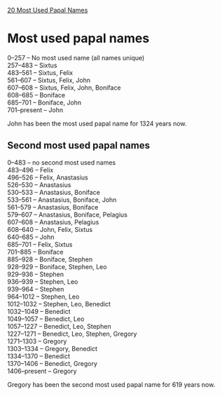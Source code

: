 [20 Most Used Papal Names](https://github.com/user-attachments/assets/21ed9332-7b8b-4b0f-afa8-d658383d3b88)

# Most used papal names    
  
0–257 – No most used name (all names unique)    
257–483 – Sixtus    
483–561 – Sixtus, Felix  
561–607 – Sixtus, Felix, John  
607–608 – Sixtus, Felix, John, Boniface  
608–685 – Boniface  
685–701 – Boniface, John  
701–present – John  
  
John has been the most used papal name for 1324 years now.  
  
## Second most used papal names  
  
0–483 – no second most used names  
483–496 – Felix  
496–526 – Felix, Anastasius  
526–530 – Anastasius  
530–533 – Anastasius, Boniface  
533–561 – Anastasius, Boniface, John  
561–579 – Anastasius, Boniface  
579–607 – Anastasius, Boniface, Pelagius  
607–608 – Anastasius, Pelagius  
608–640 – John, Felix, Sixtus  
640–685 – John  
685–701 – Felix, Sixtus  
701–885 – Boniface  
885–928 – Boniface, Stephen  
928–929 – Boniface, Stephen, Leo  
929–936 – Stephen  
936–939 – Stephen, Leo  
939–964 – Stephen  
964–1012 – Stephen, Leo  
1012–1032 – Stephen, Leo, Benedict  
1032–1049 – Benedict  
1049–1057 – Benedict, Leo  
1057–1227 – Benedict, Leo, Stephen  
1227–1271 – Benedict, Leo, Stephen, Gregory  
1271–1303 – Gregory  
1303–1334 – Gregory, Benedict  
1334–1370 – Benedict  
1370–1406 – Benedict, Gregory  
1406–present – Gregory  
  
Gregory has been the second most used papal name for 619 years now.  
